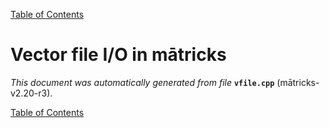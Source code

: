 
[Table of Contents](README.md)


# Vector file I/O in mātricks
_This document was automatically generated from file_ **`vfile.cpp`** (mātricks-v2.20-r3).


[Table of Contents](README.md)
